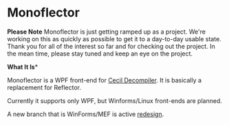Monoflector
===========

**Please Note** Monoflector is just getting ramped up as a project. We're working on this as quickly as possible to get it to a day-to-day usable state. Thank you for all of the interest so far and for checking out the project. In the mean time, please stay tuned and keep an eye on the project.

**What It Is***

Monoflector is a WPF front-end for [Cecil Decompiler](https://github.com/mono/cecil/tree/master/decompiler). It is basically a replacement for Reflector.

Currently it supports only WPF, but Winforms/Linux front-ends are planned.

A new branch that is WinForms/MEF is active [redesign](https://github.com/jcdickinson/Monoflector/tree/redesign).